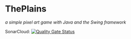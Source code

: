 # ThePlains
_a simple pixel art game with Java and the Swing framework_

SonarCloud: [![Quality Gate Status](https://sonarcloud.io/api/project_badges/measure?project=KonsInator_ThePlains&metric=alert_status)](https://sonarcloud.io/summary/new_code?id=KonsInator_ThePlains)
